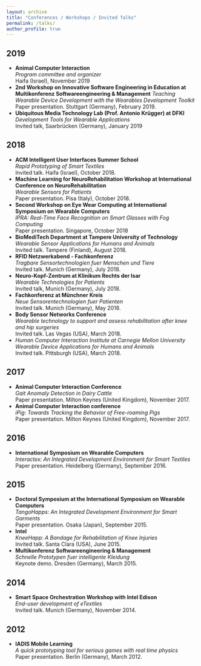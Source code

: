 ```yaml
---
layout: archive
title: "Conferences / Workshops / Invited Talks"
permalink: /talks/
author_profile: true
---
```


## 2019
* **Animal Computer Interaction** <br> *Program committee and organizer* <br> Haifa (Israel), November 2019
* **2nd Workshop on Innovative Software Engineering in Education at Multikonferenz Softwareengineering & Management** *Teaching Wearable Device Development with the Wearables Development Toolkit* <br> Paper presentation. Stuttgart (Germany), February 2019.
* **Ubiquitous Media Technology Lab (Prof. Antonio Krügger) at DFKI** <br> *Development Tools for Wearable Applications* <br> Invited talk, Saarbrücken (Germany), January 2019

## 2018

* **ACM Intelligent User Interfaces Summer School** <br> *Rapid Prototyping of Smart Textiles* <br> Invited talk. Haifa (Israel), October 2018.
* **Machine Learning for NeuroRehabilitation Workshop at International Conference on NeuroRehabilitation** <br> *Wearable Sensors for Patients* <br> Paper presentation. Pisa (Italy), October 2018.
* **Second Workshop on Eye Wear Computing at International Symposium on Wearable Computers** <br> *IPRA: Real-Time Face Recognition on Smart Glasses with Fog Computing* <br> Paper presentation. Singapore, October 2018
* **BioMediTech Department at Tampere University of Technology** <br> *Wearable Sensor Applications for Humans and Animals* <br> Invited talk. Tampere (Finland), August 2018.
* **RFID Netzwerkabend - Fachkonferenz** <br> *Tragbare Sensortechnologien fuer Menschen und Tiere* <br> Invited talk. Munich (Germany), July 2018.
* **Neuro-Kopf-Zentrum at Klinikum Rechts der Isar** <br> *Wearable Technologies for Patients* <br> Invited talk, Munich (Germany), July 2018.
* **Fachkonferenz at Münchner Kreis** <br> *Neue Sensorentechnologien fuer Patienten* <br> Invited talk. Munich (Germany), May 2018.
* **Body Sensor Networks Conference** <br> *Wearable technology to support and assess rehabilitation after knee and hip surgeries* <br> Invited talk. Las Vegas (USA), March 2018.
* *Human Computer Interaction Institute at Carnegie Mellon University* <br> *Wearable Device Applications for Humans and Animals* <br> Invited talk. Pittsburgh (USA), March 2018.

## 2017

* **Animal Computer Interaction Conference** <br> *Gait Anomaly Detection in Dairy Cattle* <br> Paper presentation. Milton Keynes (United Kingdom), November 2017.
* **Animal Computer Interaction conference** <br> *iPig: Towards Tracking the Behavior of Free-roaming Pigs* <br> Paper presentation. Milton Keynes (United Kingdom), November 2017.

## 2016
* **International Symposium on Wearable Computers** <br> *Interactex: An Integrated Development Environment for Smart Textiles* <br> Paper presentation. Heidelberg (Germany), September 2016.

## 2015
* **Doctoral Symposium at the International Symposium on Wearable Computers** <br> *TangoHapps: An Integrated Development Environment for Smart Garments* <br> Paper presentation. Osaka (Japan), September 2015.
* **Intel** <br> *KneeHapp: A Bandage for Rehabilitation of Knee Injuries* <br> Invited talk. Santa Clara (USA), June 2015.
* **Multikonferenz Softwareengineering & Management** <br> *Schnelle Prototypen fuer intelligente Kleidung* <br> Keynote demo. Dresden (Germany), March 2015.

## 2014

* **Smart Space Orchestration Workshop with Intel Edison** <br> *End-user development of eTextiles* <br> Invited talk. Munich (Germany), November 2014.

## 2012
* **IADIS Mobile Learning** <br >*A quick prototyping tool for serious games with real time physics* <br> Paper presentation. Berlin (Germany), March 2012.
